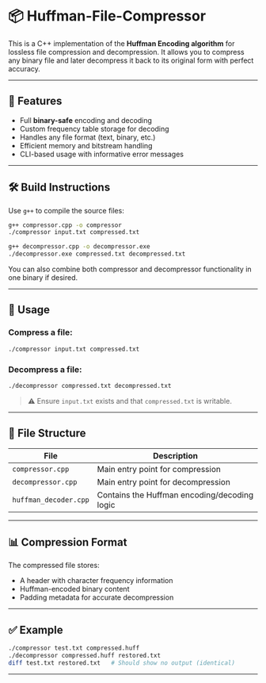 # 📦 Huffman-File-Compressor

This is a C++ implementation of the **Huffman Encoding algorithm** for lossless file compression and decompression. It allows you to compress any binary file and later decompress it back to its original form with perfect accuracy.

---

## 🧠 Features

- Full **binary-safe** encoding and decoding  
- Custom frequency table storage for decoding  
- Handles any file format (text, binary, etc.)  
- Efficient memory and bitstream handling  
- CLI-based usage with informative error messages  

---

## 🛠️ Build Instructions

Use `g++` to compile the source files:

```bash
g++ compressor.cpp -o compressor
./compressor input.txt compressed.txt

g++ decompressor.cpp -o decompressor.exe
./decompressor.exe compressed.txt decompressed.txt
```

You can also combine both compressor and decompressor functionality in one binary if desired.

---

## 🚀 Usage

### Compress a file:

```bash
./compressor input.txt compressed.txt
```

### Decompress a file:

```bash
./decompressor compressed.txt decompressed.txt
```

> ⚠️ Ensure `input.txt` exists and that `compressed.txt` is writable.

---

## 📂 File Structure

| File                  | Description                              |
|-----------------------|------------------------------------------|
| `compressor.cpp`      | Main entry point for compression         |
| `decompressor.cpp`    | Main entry point for decompression       |
| `huffman_decoder.cpp` | Contains the Huffman encoding/decoding logic |

---

## 📊 Compression Format

The compressed file stores:
- A header with character frequency information
- Huffman-encoded binary content
- Padding metadata for accurate decompression

---

## ✅ Example

```bash
./compressor test.txt compressed.huff
./decompressor compressed.huff restored.txt
diff test.txt restored.txt   # Should show no output (identical)
```

---


